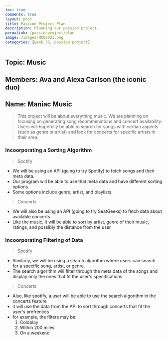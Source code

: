 ```yaml
---
toc: true
comments: true
layout: post
title: Passion Project Plan 
description: Planning our passion project.
permalink: /passionproject/plan
image: /images/MCQ2021.png
categories: [week 33, passion project]
---
```


## Topic: Music
## Members: Ava and Alexa Carlson (the iconic duo)
## Name: Maniac Music
> This project will be about everything music. We are planning on focusing on generating song recommenations and concert availability. Users will hopefully be able to search for songs with certian aspects (such as genre or artist) and look for concerts for specific artists in their area.

### Incoorporating a Sorting Algorithm
> Spotify
- We will be using an API (going to try Spotify) to fetch songs and their meta data.
- Our program will be able to use that meta data and have different sorting options.
- Some options include genre, artist, and playlists.

> Concerts
- We will also be using an API (going to try SeatGeeks) to fetch data about available concerts
- Like the music, it will be able to sort by artist, genre of their music, ratings, and possibly the distance from the user

### Incoorporating Filtering of Data
> Spotify
- Similarly, we will be using a search algorithm where users can search for a specific song, artist, or genre. 
- The search algorithm will filter through the meta data of the songs and display only the ones that fit the user's specifications.

> Concerts
- Also, like spotify, a user will be able to use the search algorithm in the concerts feature
- it will use the data from the API to sort through concerts that fit the user's prefrences
- for example, the filters may be: 
    1. Coldplay
    2. Within 200 miles
    3. On a weekend
